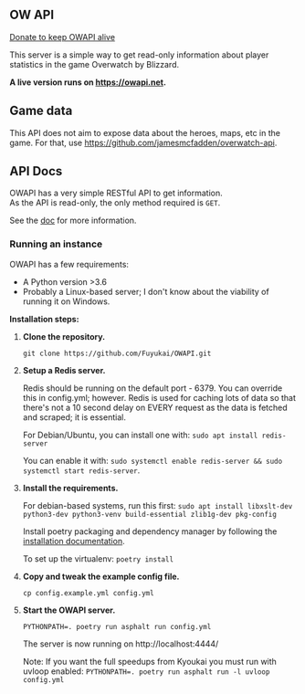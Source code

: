 ## OW API

[Donate to keep OWAPI alive](https://www.patreon.com/sundwarf)

This server is a simple way to get read-only information about player statistics in the game
Overwatch by Blizzard.

**A live version runs on https://owapi.net.**  

## Game data

This API does not aim to expose data about the heroes, maps, etc in the game. For that, use 
https://github.com/jamesmcfadden/overwatch-api. 
 
## API Docs

OWAPI has a very simple RESTful API to get information.  
As the API is read-only, the only method required is `GET`.  

See the [doc](/api.md) for more information. 


### Running an instance

OWAPI has a few requirements:

 - A Python version >3.6
 - Probably a Linux-based server; I don't know about the viability of running it on Windows.
 
**Installation steps:**

 1. **Clone the repository.**
 
     `git clone https://github.com/Fuyukai/OWAPI.git`
     
 2. **Setup a Redis server.**
 
     Redis should be running on the default port - 6379. You can override this in config.yml;
     however.
     Redis is used for caching lots of data so that there's not a 10 second delay on
     EVERY request as the data is fetched and scraped; it is essential.
     
     For Debian/Ubuntu, you can install one with:
     `sudo apt install redis-server`
     
     You can enable it with:
     `sudo systemctl enable redis-server && sudo systemctl start redis-server`.
     
 4. **Install the requirements.**

     For debian-based systems, run this first:
     `sudo apt install libxslt-dev python3-dev python3-venv build-essential zlib1g-dev pkg-config`
     
     Install poetry packaging and dependency manager by following the [installation documentation](https://poetry.eustace.io/docs/#installation).
     
     To set up the virtualenv:
     `poetry install`

 5. **Copy and tweak the example config file.**

    `cp config.example.yml config.yml`
     
 6. **Start the OWAPI server.**
 
     `PYTHONPATH=. poetry run asphalt run config.yml`
     
     The server is now running on http://localhost:4444/
          
     Note: If you want the full speedups from Kyoukai you must run with uvloop enabled:
     `PYTHONPATH=. poetry run asphalt run -l uvloop config.yml`
